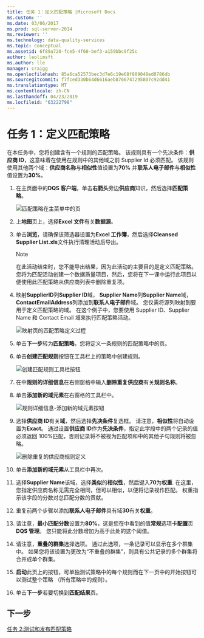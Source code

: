```yaml
---
title: 任务 1：定义匹配策略 |Microsoft Docs
ms.custom: ''
ms.date: 03/06/2017
ms.prod: sql-server-2014
ms.reviewer: ''
ms.technology: data-quality-services
ms.topic: conceptual
ms.assetid: 6f89a720-fce5-4f60-bef3-a159bbc9f25c
author: leolimsft
ms.author: lle
manager: craigg
ms.openlocfilehash: 85a6ca52573bec3d7e6c19e68f809048ed0786db
ms.sourcegitcommit: f7fced330b64d6616aeb8766747295807c92dd41
ms.translationtype: MT
ms.contentlocale: zh-CN
ms.lasthandoff: 04/23/2019
ms.locfileid: "63222798"
---
```

# <a name="task-1-defining-a-matching-policy"></a>任务 1：定义匹配策略
  在本任务中，您将创建含有一个规则的匹配策略。 该规则具有一个先决条件：**供应商 ID**，这意味着在使用在规则中的其他域之前 Supplier Id 必须匹配。 该规则使用其他两个域：**供应商名称**与**相似性**值设置为**70%** 并**联系人电子邮件**与**相似性**值设置为**30%**。  
  
1.  在主页面中的**DQS 客户端**，单击**右箭头**旁边**供应商**知识，然后选择**匹配策略**。  
  
     ![匹配策略在主菜单中的页](../../2014/tutorials/media/et-definingamatchingpolicy-01.jpg "匹配在主菜单中的策略页")  
  
2.  上**地图**页上，选择**Excel 文件**有关**数据源**。  
  
3.  单击**浏览**，请确保该筛选器设置为**Excel 工作簿**，然后选择**Cleansed Supplier List.xls**文件执行清理活动后导出。  
  
    > [!NOTE]  
    >  在此活动结束时，您不能导出结果，因为此活动的主要目的是定义匹配策略。 您将为匹配活动创建一个数据质量项目，然后，您将在下一课中运行此项目以便使用此匹配策略从供应商列表中删除重复项。  
  
4.  映射**SupplierID**列**Supplier ID**域， **Supplier Name**列**Supplier Name**域， **ContactEmailAddress**列添加到**联系人电子邮件**域。 您仅需将源列映射到要用于定义匹配策略的域。 在这个例子中，您要使用 Supplier ID、Supplier Name 和 Contact Email 域来执行匹配策略活动。  
  
     ![映射页的匹配策略定义过程](../../2014/tutorials/media/et-definingamatchingpolicy-02.jpg "映射页的匹配策略定义过程")  
  
5.  单击**下一步**转为**匹配策略**，您将定义一条规则的匹配策略中的页。  
  
6.  单击**创建匹配规则**按钮在工具栏上的策略中创建规则。  
  
     ![创建匹配规则工具栏按钮](../../2014/tutorials/media/et-definingamatchingpolicy-03.jpg "创建匹配规则工具栏按钮")  
  
7.  在中**规则的详细信息**在右侧窗格中输入**删除重复供应商**有关**规则名称**。  
  
8.  单击**添加新的域元素**在右窗格的工具栏中。  
  
     ![规则详细信息-添加新的域元素按钮](../../2014/tutorials/media/et-definingamatchingpolicy-04.jpg "规则详细信息-添加新的域元素按钮")  
  
9. 选择**供应商 ID**有关**域**，然后选择**先决条件**复选框。 请注意，**相似性**将自动设置为**Exact**。 通过设置**供应商 ID**作为**先决条件**，指定此字段中的两个记录的值必须返回 100%匹配，否则记录将不被视为匹配项和中的其他子句规则将被忽略。  
  
     ![删除重复的供应商规则定义](../../2014/tutorials/media/et-definingamatchingpolicy-05.jpg "中删除重复的供应商规则定义。")  
  
10. 单击**添加新的域元素**从工具栏中再次。  
  
11. 选择**Supplier Name**该域，选择**类似**的**相似性**，然后键入**70**为**权重**.  在这里，您指定供应商名称无需完全相同，但可以相似，以便将记录视作匹配。 权重指示该字段的分数对总匹配分数的贡献。  
  
12. 重复前两个步骤以添加**联系人电子邮件**具有域**30**有关**权重**。  
  
13. 请注意，**最小匹配分数**设置为**80%**，这是您在中看到的值**常规**选项卡**配置**页**DQS 管理**。 您只能将此分数增加为高于此处的这个阈值。  
  
14. 请注意，**重叠的群集**选择选项。 通过此选项，一条记录可以显示在多个群集中。 如果您将该设置为更改为“不重叠的群集”，则具有公共记录的多个群集将合并成单个群集。  
  
15. **启动**此页上的按钮，可单独测试策略中的每个规则而在下一页中的开始按钮可以测试整个策略 （所有策略中的规则）。  
  
16. 单击**下一步**若要切换到**匹配结果**页。  
  
## <a name="next-step"></a>下一步  
 [任务 2:测试和发布匹配策略](../../2014/tutorials/task-2-testing-and-publishing-the-matching-policy.md)  
  
  
